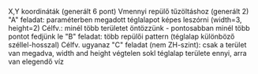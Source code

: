 X,Y koordináták (generált 6 pont)
Vmennyi repülő tűzöltáshoz (generált 2)
"A" feladat: paraméterben megadott téglalapot képes leszórni (width=3, height=2)
Célfv.: minél több területet öntözzünk - pontosabban minél több pontot fedjünk le
"B" feladat:
több repülői pattern (téglalap különböző széllel-hosszal)
Célfv. ugyanaz
"C" feladat (nem ZH-szint):
csak a terület van megadva, width and height végtelen sokl
téglalap területe ennyi, arra van elegendő víz

